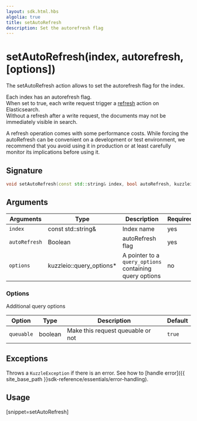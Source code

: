 ```yaml
---
layout: sdk.html.hbs
algolia: true
title: setAutoRefresh
description: Set the autorefresh flag
---
```


# setAutoRefresh(index, autorefresh, [options])

The setAutoRefresh action allows to set the autorefresh flag for the index.

Each index has an autorefresh flag.  
When set to true, each write request trigger a [refresh](https://www.elastic.co/guide/en/elasticsearch/reference/current/docs-refresh.html) action on Elasticsearch.  
Without a refresh after a write request, the documents may not be immediately visible in search.

<div class="alert alert-info">
A refresh operation comes with some performance costs.  
While forcing the autoRefresh can be convenient on a development or test environment,  
we recommend that you avoid using it in production or at least carefully monitor its implications before using it.
</div>

## Signature

```cpp
void setAutoRefresh(const std::string& index, bool autoRefresh, kuzzleio::query_options *options = null)
```

## Arguments

| Arguments     | Type          | Description                                             | Required |
| ------------- | ------------- | ------------------------------------------------------- | -------- |
| `index`       | const std::string&   | Index name                                              | yes      |
| `autoRefresh` | Boolean       | autoRefresh flag                                        | yes      |
| `options`     | kuzzleio::query_options* | A pointer to a `query_options` containing query options | no       |

### **Options**

Additional query options

| Option     | Type    | Description                       | Default |
| ---------- | ------- | --------------------------------- | ------- |
| `queuable` | boolean | Make this request queuable or not | `true`  |

## Exceptions

Throws a `KuzzleException` if there is an error. See how to [handle error]({{ site_base_path }}sdk-reference/essentials/error-handling).

## Usage

[snippet=setAutoRefresh]
